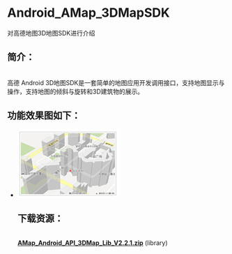 Android_AMap_3DMapSDK
=====================

对高德地图3D地图SDK进行介绍
<br /><h2> 简介：</h2>
<br />高德 Android 3D地图SDK是一套简单的地图应用开发调用接口，支持地图显示与操作，支持地图的倾斜与旋转和3D建筑物的展示。
<br /><h2>功能效果图如下：</h2>
* ![Screenshot](https://raw.githubusercontent.com/amapapi/Android_AMap_3DMapSDK/master/3D%E5%9C%B0%E5%9B%BE.jpg)
<br /> <h2>下载资源：</h2>
<br />**[AMap_Android_API_3DMap_Lib_V2.2.1.zip](http://developer.amap.com/wp-content/uploads/2014/06/AMap_Android_API_3DMap_Lib_V2.2.1.zip)** (library)
